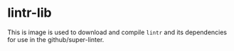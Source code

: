 # lintr-lib
This is image is used to download and compile `lintr` and its dependencies for use in the github/super-linter.
